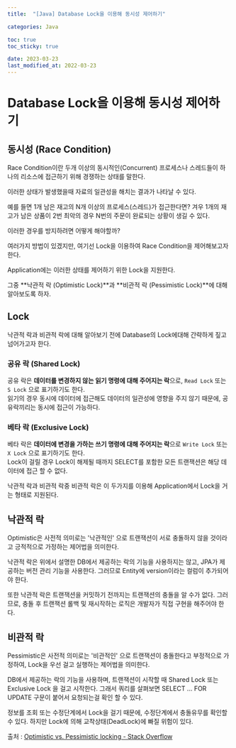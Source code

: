 ```yaml
---
title:  "[Java] Database Lock을 이용해 동시성 제어하기"

categories: Java

toc: true
toc_sticky: true

date: 2023-03-23
last_modified_at: 2022-03-23
---
```


# Database Lock을 이용해 동시성 제어하기

## 동시성 (Race Condition)

Race Condition이란 두개 이상의 동시적인(Concurrent) 프로세스나 스레드들이 하나의 리소스에 접근하기 위해 경쟁하는 상태를 말한다.

이러한 상태가 발생했을때 자료의 일관성을 해치는 결과가 나타날 수 있다.

예를 들면 1개 남은 재고의 N개 이상의 프로세스(스레드)가 접근한다면? 겨우 1개의 재고가 남은 상품이 2번 최악의 경우 N번의 주문이 완료되는 상황이 생길 수 있다.

이러한 경우를 방지하려면 어떻게 해야할까?

여러가지 방법이 있겠지만, 여기선 Lock을 이용하여 Race Condition을 제어해보고자 한다.

Application에는 이러한 상태를 제어하기 위한 Lock을 지원한다.

그중 **낙관적 락 (Optimistic Lock)**과 **비관적 락 (Pessimistic Lock)**에 대해 알아보도록 하자.


## Lock

낙관적 락과 비관적 락에 대해 알아보기 전에 Database의 Lock에대해 간략하게 짚고 넘어가고자 한다.

### 공유 락 (Shared Lock)

공유 락은 **데이터를 변경하지 않는 읽기 명령에 대해 주어지는 락**으로, `Read Lock` 또는 `S Lock` 으로 표기하기도 한다.  
읽기의 경우 동시에 데이터에 접근해도 데이터의 일관성에 영향을 주지 않기 때문에, 공유락끼리는 동시에 접근이 가능하다.

### 베타 락 (Exclusive Lock)

베타 락은 **데이터에 변경을 가하는 쓰기 명령에 대해 주어지는 락**으로 `Write Lock` 또는 `X Lock` 으로 표기하기도 한다.  
Lock이 걸릴 경우 Lock이 해제될 때까지 SELECT를 포함한 모든 트랜잭션은 해당 데이터에 접근 할 수 없다.


낙관적 락과 비관적 락중 비관적 락은 이 두가지를 이용해 Application에서 Lock을 거는 형태로 지원된다.


## 낙관적 락

Optimistic은 사전적 의미로는 '낙관적인' 으로 트랜잭션이 서로 충돌하지 않을 것이라고 긍적적으로 가정하는 제어법을 의미한다.

낙관적 락은 위에서 설명한 DB에서 제공하는 락의 기능을 사용하지는 않고, JPA가 제공하는 버전 관리 기능을 사용한다. 그러므로 Entity에 version이라는 컬럼이 추가되어야 한다.

또한 낙관적 락은 트랜잭션을 커밋하기 전까지는 트랜잭션의 충돌을 알 수가 없다. 그러므로, 충돌 후 트랜잭션 롤백 및 재시작하는 로직은 개발자가 직접 구현을 해주어야 한다.


## 비관적 락

Pessimistic은 사전적 의미로는 '비관적인' 으로 트랜잭션이 충돌한다고 부정적으로 가정하여, Lock을 우선 걸고 실행하는 제어법을 의미한다.

DB에서 제공하는 락의 기능을 사용하며, 트랜잭션이 시작할 때 Shared Lock 또는 Exclusive Lock 을 걸고 시작한다. 그래서 쿼리를 살펴보면 SELECT ... FOR UPDATE 구문이 붙어서 요청되는걸 확인 할 수 있다.

정보를 조회 또는 수정단계에서 Lock을 걸기 때문에, 수정단계에서 충돌유무를 확인할 수 있다. 하지만 Lock에 의해 교착상태(DeadLock)에 빠질 위험이 있다.


출처 : [Optimistic vs. Pessimistic locking - Stack Overflow](https://stackoverflow.com/questions/129329/optimistic-vs-pessimistic-locking)